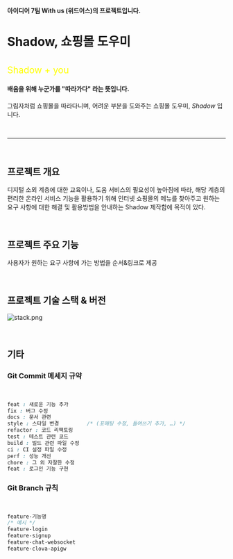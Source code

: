 ##### 
#### 아이디어 7팀 With us (위드어스)의 프로젝트입니다.

# Shadow, 쇼핑몰 도우미
<br>

<span style="color:yellow; font-size:150%">
Shadow + you
</span>

#### 배움을 위해 누군가를 "따라가다" 라는 뜻입니다.
그림자처럼 쇼핑몰을 따라다니며, 어려운 부분을 도와주는 쇼핑몰 도우미, *Shadow* 입니다.

<br>

* * * 

<br>

## **프로젝트 개요**

디지털 소외 계층에 대한 교육이나, 도움 서비스의 필요성이 높아짐에 따라, 해당 계층의 편리한 온라인 서비스 기능을 활용하기 위해 인터넷 쇼핑몰의 메뉴를 찾아주고 원하는 요구 사항에 대한 해결 및 활용방법을 안내하는 Shadow 제작함에 목적이 있다.

 <br>

## **프로젝트 주요 기능**

사용자가 원하는 요구 사항에 가는 방법을 순서&링크로 제공

<br>

## **프로젝트 기술 스택 & 버전**

![stack.png](https://i.imgur.com/pudoD8g.png)

<br>


## **기타**

### Git Commit 메세지 규약
<br>  

```css
feat : 새로운 기능 추가
fix : 버그 수정
docs : 문서 관련
style : 스타일 변경         /* (포매팅 수정, 들여쓰기 추가, …) */
refactor : 코드 리팩토링
test : 테스트 관련 코드
build : 빌드 관련 파일 수정
ci : CI 설정 파일 수정
perf : 성능 개선
chore : 그 외 자잘한 수정
feat : 로그인 기능 구현
```

### Git Branch 규칙
<br>

```css
feature-기능명
/* 예시 */
feature-login
feature-signup
feature-chat-websocket
feature-clova-apigw
```


